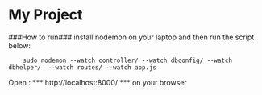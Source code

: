 # My Project #

###How to run###
install nodemon on your laptop and then run the script below:
```
	sudo nodemon --watch controller/ --watch dbconfig/ --watch dbhelper/  --watch routes/ --watch app.js
```
Open : *** http://localhost:8000/ *** on your browser
